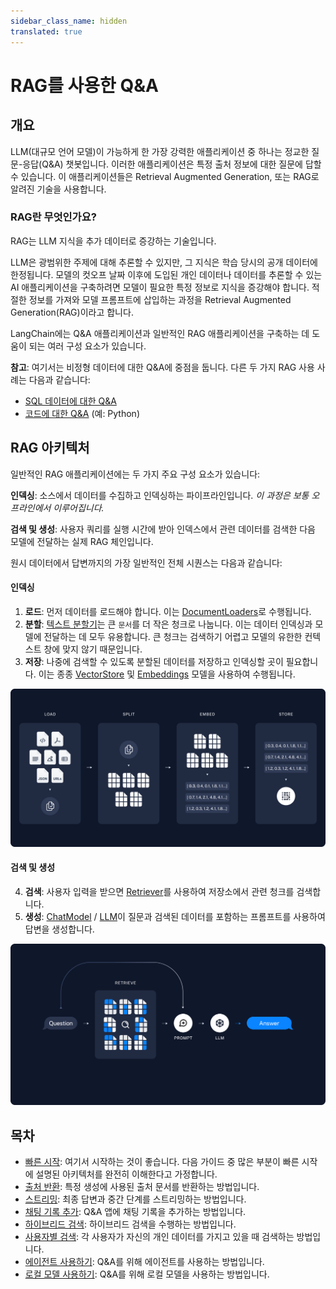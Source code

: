 ```yaml
---
sidebar_class_name: hidden
translated: true
---
```


# RAG를 사용한 Q&A

## 개요

LLM(대규모 언어 모델)이 가능하게 한 가장 강력한 애플리케이션 중 하나는 정교한 질문-응답(Q&A) 챗봇입니다. 이러한 애플리케이션은 특정 출처 정보에 대한 질문에 답할 수 있습니다. 이 애플리케이션들은 Retrieval Augmented Generation, 또는 RAG로 알려진 기술을 사용합니다.

### RAG란 무엇인가요?

RAG는 LLM 지식을 추가 데이터로 증강하는 기술입니다.

LLM은 광범위한 주제에 대해 추론할 수 있지만, 그 지식은 학습 당시의 공개 데이터에 한정됩니다. 모델의 컷오프 날짜 이후에 도입된 개인 데이터나 데이터를 추론할 수 있는 AI 애플리케이션을 구축하려면 모델이 필요한 특정 정보로 지식을 증강해야 합니다. 적절한 정보를 가져와 모델 프롬프트에 삽입하는 과정을 Retrieval Augmented Generation(RAG)이라고 합니다.

LangChain에는 Q&A 애플리케이션과 일반적인 RAG 애플리케이션을 구축하는 데 도움이 되는 여러 구성 요소가 있습니다.

**참고**: 여기서는 비정형 데이터에 대한 Q&A에 중점을 둡니다. 다른 두 가지 RAG 사용 사례는 다음과 같습니다:

- [SQL 데이터에 대한 Q&A](/docs/use_cases/sql/)
- [코드에 대한 Q&A](/docs/use_cases/code_understanding) (예: Python)

## RAG 아키텍처

일반적인 RAG 애플리케이션에는 두 가지 주요 구성 요소가 있습니다:

**인덱싱**: 소스에서 데이터를 수집하고 인덱싱하는 파이프라인입니다. *이 과정은 보통 오프라인에서 이루어집니다.*

**검색 및 생성**: 사용자 쿼리를 실행 시간에 받아 인덱스에서 관련 데이터를 검색한 다음 모델에 전달하는 실제 RAG 체인입니다.

원시 데이터에서 답변까지의 가장 일반적인 전체 시퀀스는 다음과 같습니다:

#### 인덱싱

1. **로드**: 먼저 데이터를 로드해야 합니다. 이는 [DocumentLoaders](/docs/modules/data_connection/document_loaders/)로 수행됩니다.
2. **분할**: [텍스트 분할기](/docs/modules/data_connection/document_transformers/)는 큰 `문서`를 더 작은 청크로 나눕니다. 이는 데이터 인덱싱과 모델에 전달하는 데 모두 유용합니다. 큰 청크는 검색하기 어렵고 모델의 유한한 컨텍스트 창에 맞지 않기 때문입니다.
3. **저장**: 나중에 검색할 수 있도록 분할된 데이터를 저장하고 인덱싱할 곳이 필요합니다. 이는 종종 [VectorStore](/docs/modules/data_connection/vectorstores/) 및 [Embeddings](/docs/modules/data_connection/text_embedding/) 모델을 사용하여 수행됩니다.

![index_diagram](../../../../../../static/img/rag_indexing.png)

#### 검색 및 생성

4. **검색**: 사용자 입력을 받으면 [Retriever](/docs/modules/data_connection/retrievers/)를 사용하여 저장소에서 관련 청크를 검색합니다.
5. **생성**: [ChatModel](/docs/modules/model_io/chat) / [LLM](/docs/modules/model_io/llms/)이 질문과 검색된 데이터를 포함하는 프롬프트를 사용하여 답변을 생성합니다.

![retrieval_diagram](../../../../../../static/img/rag_retrieval_generation.png)

## 목차

- [빠른 시작](/docs/use_cases/question_answering/quickstart): 여기서 시작하는 것이 좋습니다. 다음 가이드 중 많은 부분이 빠른 시작에 설명된 아키텍처를 완전히 이해한다고 가정합니다.
- [출처 반환](/docs/use_cases/question_answering/sources): 특정 생성에 사용된 출처 문서를 반환하는 방법입니다.
- [스트리밍](/docs/use_cases/question_answering/streaming): 최종 답변과 중간 단계를 스트리밍하는 방법입니다.
- [채팅 기록 추가](/docs/use_cases/question_answering/chat_history): Q&A 앱에 채팅 기록을 추가하는 방법입니다.
- [하이브리드 검색](/docs/use_cases/question_answering/hybrid): 하이브리드 검색을 수행하는 방법입니다.
- [사용자별 검색](/docs/use_cases/question_answering/per_user): 각 사용자가 자신의 개인 데이터를 가지고 있을 때 검색하는 방법입니다.
- [에이전트 사용하기](/docs/use_cases/question_answering/conversational_retrieval_agents): Q&A를 위해 에이전트를 사용하는 방법입니다.
- [로컬 모델 사용하기](/docs/use_cases/question_answering/local_retrieval_qa): Q&A를 위해 로컬 모델을 사용하는 방법입니다.